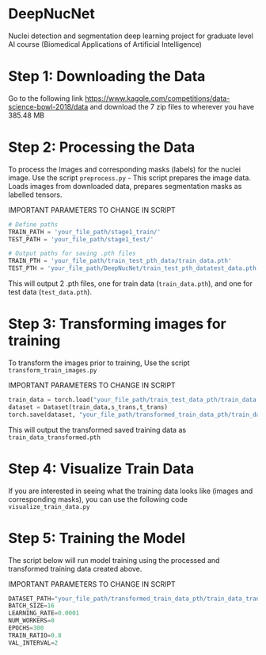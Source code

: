 # DeepNucNet
Nuclei detection and segmentation deep learning project for graduate level AI course (Biomedical Applications of Artificial Intelligence)

# Step 1: Downloading the Data
Go to the following link https://www.kaggle.com/competitions/data-science-bowl-2018/data and download the 7 zip files to wherever you have 385.48 MB

# Step 2: Processing the Data
To process the Images and corresponding masks (labels) for the nuclei image. Use the script
`preprocess.py` - This script prepares the image data. Loads images from downloaded data, prepares segmentation masks as labelled tensors.

IMPORTANT PARAMETERS TO CHANGE IN SCRIPT

```python
# Define paths 
TRAIN_PATH = 'your_file_path/stage1_train/'    
TEST_PATH = 'your_file_path/stage1_test/'

# Output paths for saving .pth files
TRAIN_PTH = 'your_file_path/train_test_pth_data/train_data.pth'
TEST_PTH = 'your_file_path/DeepNucNet/train_test_pth_datatest_data.pth'`
```

This will output 2 .pth files, one for train data (`train_data.pth`), and one for test data (`test_data.pth`).

# Step 3: Transforming images for training
To transform the images prior to training, Use the script
`transform_train_images.py`

IMPORTANT PARAMETERS TO CHANGE IN SCRIPT

```python
train_data = torch.load("your_file_path/train_test_data_pth/train_data.pth", weights_only=False)  # From Step 1
dataset = Dataset(train_data,s_trans,t_trans)
torch.save(dataset, "your_file_path/transformed_train_data_pth/train_data_transformed.pth")  # saves the entire Dataset object
```

This will output the transformed saved training data as `train_data_transformed.pth` 

# Step 4: Visualize Train Data
If you are interested in seeing what the training data looks like (images and corresponding masks), you can use the following code
`visualize_train_data.py` 

# Step 5: Training the Model
The script below will run model training using the processed and transformed training data created above.

IMPORTANT PARAMETERS TO CHANGE IN SCRIPT

```python
DATASET_PATH="your_file_path/transformed_train_data_pth/train_data_transformed.pth"
BATCH_SIZE=16
LEARNING_RATE=0.0001
NUM_WORKERS=0
EPOCHS=300
TRAIN_RATIO=0.8
VAL_INTERVAL=2
```





